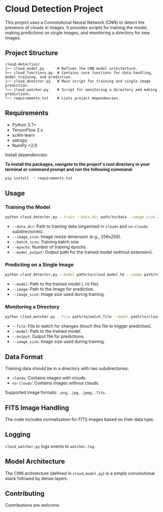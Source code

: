 # Cloud Detection Project

This project uses a Convolutional Neural Network (CNN) to detect the presence of clouds in images. It provides scripts for training the model, making predictions on single images, and monitoring a directory for new images.

## Project Structure

```
cloud-detection/
├── cloud_model.py      # Defines the CNN model architecture.
├── cloud_functions.py  # Contains core functions for data handling, model training, and prediction.
├── cloud_detector.py   # Main script for training and single image prediction.
└── cloud_watcher.py    # Script for monitoring a directory and making predictions.
└── requirements.txt    # Lists project dependencies.
```

## Requirements

*   Python 3.7+
*   TensorFlow 2.x
*   scikit-learn
*   astropy
*   NumPy <2.0


Install dependencies:

**To install the packages, navigate to the project's root directory in your terminal or command prompt and run the following command:**

```bash
pip install -r requirements.txt
```

## Usage

### Training the Model

```bash
python cloud_detector.py --train --data_dir path/to/data --image_size 256 --batch_size 32 --epochs 30 --model_output cloud_model
```

*   `--data_dir`: Path to training data (organized in `clouds` and `no-clouds` subdirectories).
*   `--image_size`: Image resize dimension (e.g., 256x256).
*   `--batch_size`: Training batch size.
*   `--epochs`: Number of training epochs.
*   `--model_output`: Output path for the trained model (without extension).

### Predicting on a Single Image

```bash
python cloud_detector.py --model path/to/cloud_model.h5 --image path/to/image.jpg --image_size 256
```

*   `--model`: Path to the trained model (`.h5` file).
*   `--image`: Path to the image for prediction.
*   `--image_size`: Image size used during training.

### Monitoring a Directory

```bash
python cloud_watcher.py --file path/to/watch_file --model path/to/cloud_model.h5 --output predictions.txt --image_size 256
```

*   `--file`: File to watch for changes (touch this file to trigger prediction).
*   `--model`: Path to the trained model.
*   `--output`: Output file for predictions.
*   `--image_size`: Image size used during training.

## Data Format

Training data should be in a directory with two subdirectories:

*   `clouds`: Contains images with clouds.
*   `no-clouds`: Contains images without clouds.

Supported image formats: `.png`, `.jpg`, `.jpeg`, `.fits`.

## FITS Image Handling

The code includes normalization for FITS images based on their data type.


## Logging

`cloud_watcher.py` logs events to `watcher.log`.

## Model Architecture

The CNN architecture (defined in `cloud_model.py`) is a simple convolutional stack followed by dense layers.

## Contributing

Contributions are welcome.